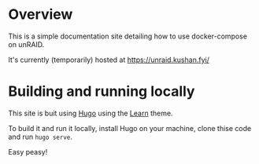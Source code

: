 # Overview

This is a simple documentation site detailing how to use docker-compose on unRAID.

It's currently (temporarily) hosted at https://unraid.kushan.fyi/

# Building and running locally

This site is buit using [Hugo](https://gohugo.io/) using the [Learn](https://themes.gohugo.io//theme/hugo-theme-learn/en) theme.

To build it and run it locally, install Hugo on your machine, clone thise code and run `hugo serve`.

Easy peasy!